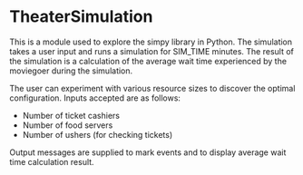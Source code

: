 # TheaterSimulation

This is a module used to explore the simpy library in Python.
The simulation takes a user input and runs a simulation for SIM_TIME minutes. The result of the simulation is a
calculation of the average wait time experienced by the moviegoer during the simulation.

The user can experiment with various resource sizes to discover the optimal configuration.
Inputs accepted are as follows:

- Number of ticket cashiers
- Number of food servers
- Number of ushers (for checking tickets)

Output messages are supplied to mark events and to display average wait time calculation result.
